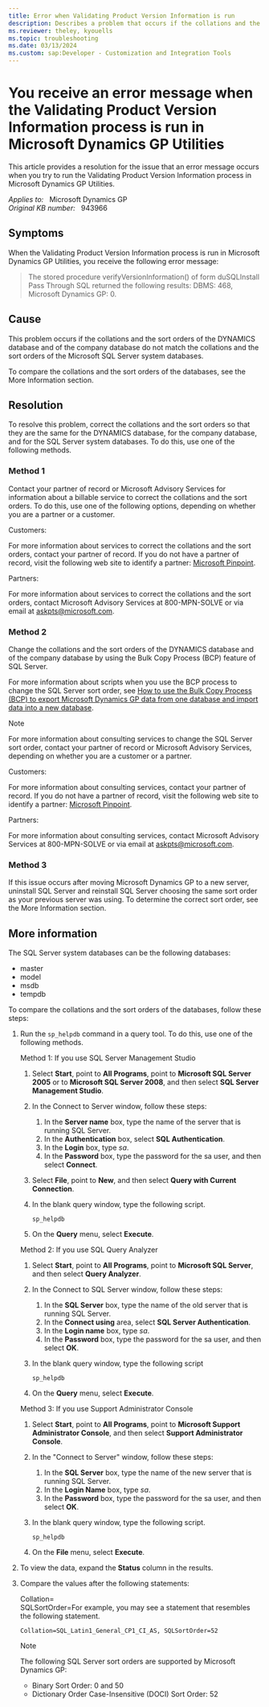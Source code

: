 ```yaml
---
title: Error when Validating Product Version Information is run
description: Describes a problem that occurs if the collations and the sort orders of the DYNAMICS database and of the company database do not match the collations and the sort orders of the SQL Server system databases. A resolution is provided.
ms.reviewer: theley, kyouells
ms.topic: troubleshooting
ms.date: 03/13/2024
ms.custom: sap:Developer - Customization and Integration Tools
---
```

# You receive an error message when the Validating Product Version Information process is run in Microsoft Dynamics GP Utilities

This article provides a resolution for the issue that an error message occurs when you try to run the Validating Product Version Information process in Microsoft Dynamics GP Utilities.

_Applies to:_ &nbsp; Microsoft Dynamics GP  
_Original KB number:_ &nbsp; 943966

## Symptoms

When the Validating Product Version Information process is run in Microsoft Dynamics GP Utilities, you receive the following error message:

> The stored procedure verifyVersionInformation() of form duSQLInstall Pass Through SQL returned the following results: DBMS: 468, Microsoft Dynamics GP: 0.

## Cause

This problem occurs if the collations and the sort orders of the DYNAMICS database and of the company database do not match the collations and the sort orders of the Microsoft SQL Server system databases.

To compare the collations and the sort orders of the databases, see the More Information section.

## Resolution

To resolve this problem, correct the collations and the sort orders so that they are the same for the DYNAMICS database, for the company database, and for the SQL Server system databases. To do this, use one of the following methods.

### Method 1

Contact your partner of record or Microsoft Advisory Services for information about a billable service to correct the collations and the sort orders. To do this, use one of the following options, depending on whether you are a partner or a customer.

Customers:

For more information about services to correct the collations and the sort orders, contact your partner of record. If you do not have a partner of record, visit the following web site to identify a partner: [Microsoft Pinpoint](https://pinpoint.microsoft.com/home).

Partners:

For more information about services to correct the collations and the sort orders, contact Microsoft Advisory Services at 800-MPN-SOLVE or via email at [askpts@microsoft.com](mailto:askpts@microsoft.com).

### Method 2

Change the collations and the sort orders of the DYNAMICS database and of the company database by using the Bulk Copy Process (BCP) feature of SQL Server.

For more information about scripts when you use the BCP process to change the SQL Server sort order, see [How to use the Bulk Copy Process (BCP) to export Microsoft Dynamics GP data from one database and import data into a new database](https://support.microsoft.com/topic/how-to-use-the-bulk-copy-process-bcp-to-export-microsoft-dynamics-gp-data-from-one-database-and-import-data-into-a-new-database-134e6435-c90d-20bc-3102-59d427fe51d3).

> [!NOTE]
> For more information about consulting services to change the SQL Server sort order, contact your partner of record or Microsoft Advisory Services, depending on whether you are a customer or a partner.

Customers:

For more information about consulting services, contact your partner of record. If you do not have a partner of record, visit the following web site to identify a partner: [Microsoft Pinpoint](https://pinpoint.microsoft.com/home).

Partners:

For more information about consulting services, contact Microsoft Advisory Services at 800-MPN-SOLVE or via email at [askpts@microsoft.com](mailto:askpts@microsoft.com).

### Method 3

If this issue occurs after moving Microsoft Dynamics GP to a new server, uninstall SQL Server and reinstall SQL Server choosing the same sort order as your previous server was using. To determine the correct sort order, see the More Information section.

## More information

The SQL Server system databases can be the following databases:

- master
- model
- msdb
- tempdb

To compare the collations and the sort orders of the databases, follow these steps:

1. Run the `sp_helpdb` command in a query tool. To do this, use one of the following methods.

   Method 1: If you use SQL Server Management Studio

   1. Select **Start**, point to **All Programs**, point to **Microsoft SQL Server 2005** or to **Microsoft SQL Server 2008**, and then select **SQL Server Management Studio**.
   2. In the Connect to Server window, follow these steps:

      1. In the **Server name** box, type the name of the server that is running SQL Server.
      2. In the **Authentication** box, select **SQL Authentication**.
      3. In the **Login** box, type *sa*.
      4. In the **Password** box, type the password for the sa user, and then select **Connect**.
   3. Select **File**, point to **New**, and then select **Query with Current Connection**.
   4. In the blank query window, type the following script.

        ```console
        sp_helpdb
        ```

   5. On the **Query** menu, select **Execute**.

   Method 2: If you use SQL Query Analyzer

   1. Select **Start**, point to **All Programs**, point to **Microsoft SQL Server**, and then select **Query Analyzer**.
   2. In the Connect to SQL Server window, follow these steps:

      1. In the **SQL Server** box, type the name of the old server that is running SQL Server.
      2. In the **Connect using** area, select **SQL Server Authentication**.
      3. In the **Login name** box, type *sa*.
      4. In the **Password** box, type the password for the sa user, and then select **OK**.
   3. In the blank query window, type the following script

        ```console
        sp_helpdb
        ```

   4. On the **Query** menu, select **Execute**.

   Method 3: If you use Support Administrator Console

   1. Select **Start**, point to **All Programs**, point to **Microsoft Support Administrator Console**, and then select **Support Administrator Console**.
   2. In the "Connect to Server" window, follow these steps:

      1. In the **SQL Server** box, type the name of the new server that is running SQL Server.
      2. In the **Login Name** box, type *sa*.
      3. In the **Password** box, type the password for the sa user, and then select **OK**.
   3. In the blank query window, type the following script.

        ```console
        sp_helpdb
        ```

   4. On the **File** menu, select **Execute**.

2. To view the data, expand the **Status** column in the results.
3. Compare the values after the following statements:

    Collation=  
    SQLSortOrder=For example, you may see a statement that resembles the following statement.

    ```console
    Collation=SQL_Latin1_General_CP1_CI_AS, SQLSortOrder=52
    ```

    > [!NOTE]
    > The following SQL Server sort orders are supported by Microsoft Dynamics GP:
    >
    > - Binary Sort Order: 0 and 50
    > - Dictionary Order Case-Insensitive (DOCI) Sort Order: 52

